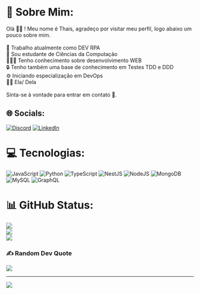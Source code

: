 # 💫 Sobre Mim:
Olá 👋🏽 ! Meu nome é Thais, agradeço por visitar meu perfil, logo abaixo um pouco sobre mim.<br><br>🔭 Trabalho atualmente como DEV RPA<br>🌱 Sou estudante de Ciências da Computação<br>👩🏽‍💻 Tenho conhecimento sobre desenvolvimento WEB<br>🔒 Tenho também uma base de conhecimento em Testes TDD e DDD<br>⚙️ Iniciando especialização em DevOps<br>🏳️‍🌈 Ela/ Dela<br><br>Sinta-se à vontade para entrar em contato 💬.


## 🌐 Socials:
[![Discord](https://img.shields.io/badge/Discord-%237289DA.svg?logo=discord&logoColor=white)](https://discord.gg/tha.alves7) [![LinkedIn](https://img.shields.io/badge/LinkedIn-%230077B5.svg?logo=linkedin&logoColor=white)](https://linkedin.com/in/https://www.linkedin.com/in/thais-alves7/) 

# 💻 Tecnologias:
![JavaScript](https://img.shields.io/badge/javascript-%23323330.svg?style=for-the-badge&logo=javascript&logoColor=%23F7DF1E) ![Python](https://img.shields.io/badge/python-3670A0?style=for-the-badge&logo=python&logoColor=ffdd54) ![TypeScript](https://img.shields.io/badge/typescript-%23007ACC.svg?style=for-the-badge&logo=typescript&logoColor=white) ![NestJS](https://img.shields.io/badge/nestjs-%23E0234E.svg?style=for-the-badge&logo=nestjs&logoColor=white) ![NodeJS](https://img.shields.io/badge/node.js-6DA55F?style=for-the-badge&logo=node.js&logoColor=white) ![MongoDB](https://img.shields.io/badge/MongoDB-%234ea94b.svg?style=for-the-badge&logo=mongodb&logoColor=white) ![MySQL](https://img.shields.io/badge/mysql-%2300000f.svg?style=for-the-badge&logo=mysql&logoColor=white) ![GraphQL](https://img.shields.io/badge/-GraphQL-E10098?style=for-the-badge&logo=graphql&logoColor=white)
# 📊 GitHub Status:
![](https://github-readme-stats.vercel.app/api?username=ThaisAlves7&theme=tokyonight&hide_border=false&include_all_commits=false&count_private=false)<br/>
![](https://github-readme-streak-stats.herokuapp.com/?user=ThaisAlves7&theme=tokyonight&hide_border=false)<br/>
![](https://github-readme-stats.vercel.app/api/top-langs/?username=ThaisAlves7&theme=tokyonight&hide_border=false&include_all_commits=false&count_private=false&layout=compact)

### ✍️ Random Dev Quote
![](https://quotes-github-readme.vercel.app/api?type=horizontal&theme=tokyonight)

---
[![](https://visitcount.itsvg.in/api?id=ThaisAlves7&icon=0&color=0)](https://visitcount.itsvg.in)

<!-- Proudly created with GPRM ( https://gprm.itsvg.in ) -->
